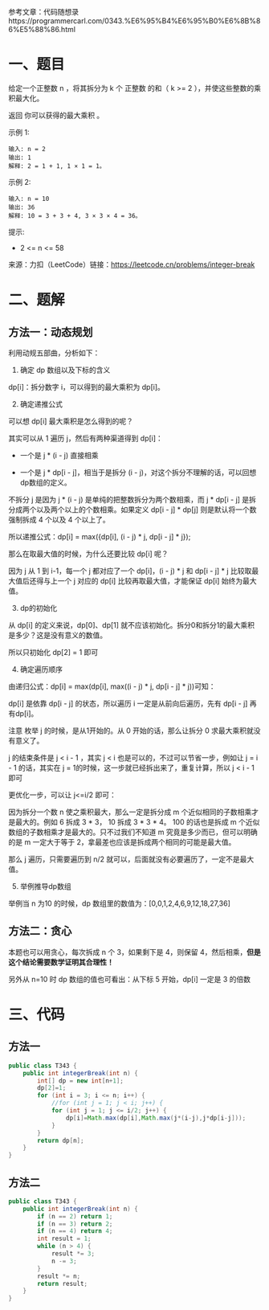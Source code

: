 参考文章：代码随想录https://programmercarl.com/0343.%E6%95%B4%E6%95%B0%E6%8B%86%E5%88%86.html

# 一、题目

给定一个正整数 n ，将其拆分为 k 个 正整数 的和（ k >= 2 ），并使这些整数的乘积最大化。

返回 你可以获得的最大乘积 。

示例 1:

```
输入: n = 2
输出: 1
解释: 2 = 1 + 1, 1 × 1 = 1。
```

示例 2:

```
输入: n = 10
输出: 36
解释: 10 = 3 + 3 + 4, 3 × 3 × 4 = 36。
```


提示:

* 2 <= n <= 58

来源：力扣（LeetCode）链接：https://leetcode.cn/problems/integer-break

# 二、题解

## 方法一：动态规划

利用动规五部曲，分析如下：

1. 确定 dp 数组以及下标的含义

dp[i]：拆分数字 i，可以得到的最大乘积为 dp[i]。

2. 确定递推公式

可以想 dp[i] 最大乘积是怎么得到的呢？

其实可以从 1 遍历 j，然后有两种渠道得到 dp[i]：

* 一个是 j * (i - j) 直接相乘

* 一个是 j * dp[i - j]，相当于是拆分 (i - j)，对这个拆分不理解的话，可以回想dp数组的定义。

不拆分 j 是因为 j * (i - j) 是单纯的把整数拆分为两个数相乘，而 j * dp[i - j] 是拆分成两个以及两个以上的个数相乘。如果定义 dp[i - j] * dp[j] 则是默认将一个数强制拆成 4 个以及 4 个以上了。

所以递推公式：dp[i] = max({dp[i], (i - j) * j, dp[i - j] * j});

那么在取最大值的时候，为什么还要比较 dp[i] 呢？

因为 j 从 1 到 i-1，每一个 j 都对应了一个 dp[i]，(i - j) * j 和 dp[i - j] * j 比较取最大值后还得与上一个 j 对应的 dp[i] 比较再取最大值，才能保证 dp[i] 始终为最大值。

3. dp的初始化

从 dp[i] 的定义来说，dp[0]、dp[1] 就不应该初始化。拆分0和拆分1的最大乘积是多少？这是没有意义的数值。

所以只初始化 dp[2] = 1 即可

4. 确定遍历顺序

由递归公式：dp[i] = max(dp[i], max((i - j) * j, dp[i - j] * j))可知：

dp[i] 是依靠 dp[i - j] 的状态，所以遍历 i 一定是从前向后遍历，先有 dp[i - j] 再有dp[i]。

注意 枚举 j 的时候，是从1开始的。从 0 开始的话，那么让拆分 0 求最大乘积就没有意义了。

j 的结束条件是 j < i - 1 ，其实 j < i 也是可以的，不过可以节省一步，例如让 j = i - 1 的话，其实在 j = 1的时候，这一步就已经拆出来了，重复计算，所以 j < i - 1 即可

更优化一步，可以让 j<=i/2 即可：

因为拆分一个数 n 使之乘积最大，那么一定是拆分成 m 个近似相同的子数相乘才是最大的。例如 6 拆成 3 * 3， 10 拆成 3 * 3 * 4。 100 的话也是拆成 m 个近似数组的子数相乘才是最大的。只不过我们不知道 m 究竟是多少而已，但可以明确的是 m 一定大于等于 2，拿最差也应该是拆成两个相同的可能是最大值。

那么 j 遍历，只需要遍历到 n/2 就可以，后面就没有必要遍历了，一定不是最大值。

5. 举例推导dp数组

举例当 n 为10 的时候，dp 数组里的数值为：[0,0,1,2,4,6,9,12,18,27,36]

## 方法二：贪心

本题也可以用贪心，每次拆成 n 个 3，如果剩下是 4，则保留 4，然后相乘，**但是这个结论需要数学证明其合理性！**

另外从 n=10 时 dp 数组的值也可看出：从下标 5 开始，dp[i] 一定是 3 的倍数

# 三、代码

## 方法一

```java
public class T343 {
    public int integerBreak(int n) {
        int[] dp = new int[n+1];
        dp[2]=1;
        for (int i = 3; i <= n; i++) {
            //for (int j = 1; j < i; j++) {
            for (int j = 1; j <= i/2; j++) {
                dp[i]=Math.max(dp[i],Math.max(j*(i-j),j*dp[i-j]));
            }
        }
        return dp[n];
    }
}
```

## 方法二

```java
public class T343 {
    public int integerBreak(int n) {
        if (n == 2) return 1;
        if (n == 3) return 2;
        if (n == 4) return 4;
        int result = 1;
        while (n > 4) {
            result *= 3;
            n -= 3;
        }
        result *= n;
        return result;
    }
}
```

